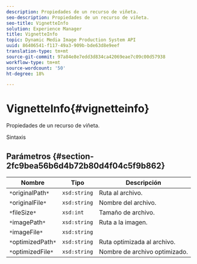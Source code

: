 ```yaml
---
description: Propiedades de un recurso de viñeta.
seo-description: Propiedades de un recurso de viñeta.
seo-title: VignetteInfo
solution: Experience Manager
title: VignetteInfo
topic: Dynamic Media Image Production System API
uuid: 86406541-f117-49a3-909b-bde63d8e9eef
translation-type: tm+mt
source-git-commit: 97a84e8e7edd3d834ca42069eae7c09c00d57938
workflow-type: tm+mt
source-wordcount: '50'
ht-degree: 18%

---
```



# VignetteInfo{#vignetteinfo}

Propiedades de un recurso de viñeta.

Sintaxis

## Parámetros {#section-2fc9bea56b6d4b72b80d4f04c5f9b862}

| Nombre | Tipo | Descripción |
|---|---|---|
| `*`originalPath`*` | `xsd:string` | Ruta al archivo. |
| `*`originalFile`*` | `xsd:string` | Nombre del archivo. |
| `*`fileSize`*` | `xsd:int` | Tamaño de archivo. |
| `*`imagePath`*` | `xsd:string` | Ruta a la imagen. |
| `*`imageFile`*` | `xsd:string` |  |
| `*`optimizedPath`*` | `xsd:string` | Ruta optimizada al archivo. |
| `*`optimizedFile`*` | `xsd:string` | Nombre de archivo optimizado. |


